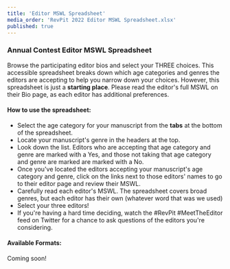 ```yaml
---
title: 'Editor MSWL Spreadsheet'
media_order: 'RevPit 2022 Editor MSWL Spreadsheet.xlsx'
published: true
---
```


### Annual Contest Editor MSWL Spreadsheet

Browse the participating editor bios and select your THREE choices. This accessible spreadsheet breaks down which age categories and genres the editors are accepting to help you narrow down your choices. However, this spreadsheet is just a **starting place**. Please read the editor's full MSWL on their Bio page, as each editor has additional preferences.

#### How to use the spreadsheet:
* Select the age category for your manuscript from the **tabs** at the bottom of the spreadsheet.
* Locate your manuscript's genre in the headers at the top.
* Look down the list. Editors who are accepting that age category and genre are marked with a Yes, and those not taking that age category and genre are marked are marked with a No.
* Once you've located the editors accepting your manuscript's age category and genre, click on the links next to those editors' names to go to their editor page and review their MSWL.
* Carefully read each editor's MSWL. The spreadsheet covers broad genres, but each editor has their own (whatever word that was we used)
* Select your three editors!
* If you're having a hard time deciding, watch the \#RevPit \#MeetTheEditor feed on Twitter for a chance to ask questions of the editors you're considering.

#### Available Formats:

Coming soon!